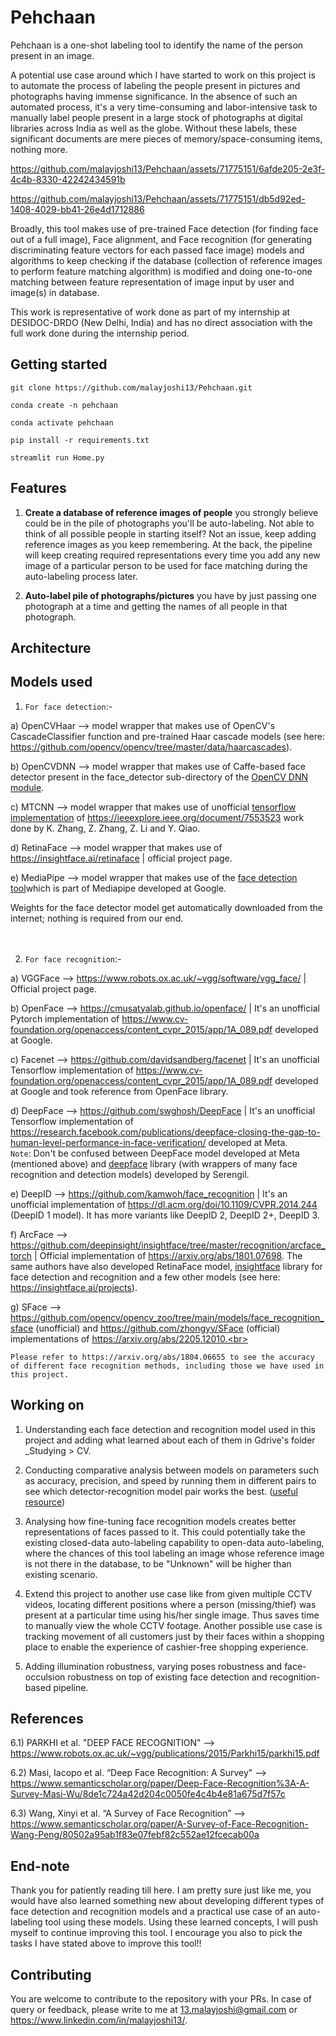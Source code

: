 # Pehchaan

Pehchaan is a one-shot labeling tool to identify the name of the person present in an image. <br>

A potential use case around which I have started to work on this project is to automate the process of labeling the people present in pictures and photographs having immense significance. In the absence of such an automated process, it's a very time-consuming and labor-intensive task to manually label people present in a large stock of photographs at digital libraries across India as well as the globe. Without these labels, these significant documents are mere pieces of memory/space-consuming items, nothing more. <br>

https://github.com/malayjoshi13/Pehchaan/assets/71775151/6afde205-2e3f-4c4b-8330-42242434591b 

https://github.com/malayjoshi13/Pehchaan/assets/71775151/db5d92ed-1408-4029-bb41-26e4d1712886 

Broadly, this tool makes use of pre-trained Face detection (for finding face out of a full image), Face alignment, and Face recognition (for generating discriminating feature vectors for each passed face image) models and algorithms to keep checking if the database (collection of reference images to perform feature matching algorithm) is modified and doing one-to-one matching between feature representation of image input by user and image(s) in database. <br>

This work is representative of work done as part of my internship at DESIDOC-DRDO (New Delhi, India) and has no direct association with the full work done during the internship period. 

## Getting started
```
git clone https://github.com/malayjoshi13/Pehchaan.git

conda create -n pehchaan

conda activate pehchaan

pip install -r requirements.txt

streamlit run Home.py
```

## Features

1) **Create a database of reference images of people** you strongly believe could be in the pile of photographs you'll be auto-labeling. Not able to think of all possible people in starting itself? Not an issue, keep adding reference images as you keep remembering. At the back, the pipeline will keep creating required representations every time you add any new image of a particular person to be used for face matching during the auto-labeling process later.

2) **Auto-label pile of photographs/pictures** you have by just passing one photograph at a time and getting the names of all people in that photograph.

## Architecture


## Models used

1) `For face detection`:- <br>

a) OpenCVHaar --> model wrapper that makes use of OpenCV's CascadeClassifier function and pre-trained Haar cascade models (see here: https://github.com/opencv/opencv/tree/master/data/haarcascades). <br>

b) OpenCVDNN --> model wrapper that makes use of Caffe-based face detector present in the face_detector sub-directory of the [OpenCV DNN module](https://github.com/opencv/opencv/tree/master/samples/dnn/face_detector). <br>
 
c) MTCNN --> model wrapper that makes use of unofficial [tensorflow implementation](https://github.com/ipazc/mtcnn) of https://ieeexplore.ieee.org/document/7553523 work done by K. Zhang, Z. Zhang, Z. Li and Y. Qiao. <br>

d) RetinaFace --> model wrapper that makes use of https://insightface.ai/retinaface | official project page. <br>

e) MediaPipe --> model wrapper that makes use of the [face detection tool](https://developers.google.com/mediapipe/solutions/vision/face_detector)which is part of Mediapipe developed at Google. <br>

Weights for the face detector model get automatically downloaded from the internet; nothing is required from our end.
<br><br><br>

2) `For face recognition`:- <br>

a) VGGFace --> https://www.robots.ox.ac.uk/~vgg/software/vgg_face/ | Official project page. <br>

b) OpenFace --> https://cmusatyalab.github.io/openface/ | It's an unofficial Pytorch implementation of https://www.cv-foundation.org/openaccess/content_cvpr_2015/app/1A_089.pdf developed at Google. <br>

c) Facenet --> https://github.com/davidsandberg/facenet | It's an unofficial Tensorflow implementation of https://www.cv-foundation.org/openaccess/content_cvpr_2015/app/1A_089.pdf developed at Google and took reference from OpenFace library. <br>

d) DeepFace --> https://github.com/swghosh/DeepFace | It's an unofficial Tensorflow implementation of https://research.facebook.com/publications/deepface-closing-the-gap-to-human-level-performance-in-face-verification/ developed at Meta. <br>
`Note`: Don't be confused between DeepFace model developed at Meta (mentioned above) and [deepface](https://github.com/serengil/deepface) library (with wrappers of many face recognition and detection models) developed by Serengil. <br>

e) DeepID --> https://github.com/kamwoh/face_recognition | It's an unofficial implementation of https://dl.acm.org/doi/10.1109/CVPR.2014.244 (DeepID 1 model). It has more variants like DeepID 2, DeepID 2+, DeepID 3. <br> 

f) ArcFace --> https://github.com/deepinsight/insightface/tree/master/recognition/arcface_torch | Official implementation of https://arxiv.org/abs/1801.07698. The same authors have also developed RetinaFace model, [insightface](https://github.com/deepinsight/insightface) library for face detection and recognition and a few other models (see here: https://insightface.ai/projects). <br>

g) SFace --> https://github.com/opencv/opencv_zoo/tree/main/models/face_recognition_sface (unofficial) and https://github.com/zhongyy/SFace (official) implementations of https://arxiv.org/abs/2205.12010.<br>

`Please refer to https://arxiv.org/abs/1804.06655 to see the accuracy of different face recognition methods, including those we have used in this project.`

## Working on

1) Understanding each face detection and recognition model used in this project and adding what learned about each of them in Gdrive's folder _Studying > CV. <br>

2) Conducting comparative analysis between models on parameters such as accuracy, precision, and speed by running them in different pairs to see which detector-recognition model pair works the best. ([useful resource](https://towardsdatascience.com/face-detection-models-which-to-use-and-why-d263e82c302c))

3) Analysing how fine-tuning face recognition models creates better representations of faces passed to it. This could potentially take the existing closed-data auto-labeling capability to open-data auto-labeling, where the chances of this tool labeling an image whose reference image is not there in the database, to be "Unknown" will be higher than existing scenario.

4) Extend this project to another use case like from given multiple CCTV videos, locating different positions where a person (missing/thief) was present at a particular time using his/her single image. Thus saves time to manually view the whole CCTV footage. Another possible use case is tracking movement of all customers just by their faces within a shopping place to enable the experience of cashier-free shopping experience.

5) Adding illumination robustness, varying poses robustness and face-occulsion robustness on top of existing face detection and recognition-based pipeline.

## References

6.1) PARKHI et al. "DEEP FACE RECOGNITION" --> https://www.robots.ox.ac.uk/~vgg/publications/2015/Parkhi15/parkhi15.pdf <br>

6.2) Masi, Iacopo et al. “Deep Face Recognition: A Survey" --> https://www.semanticscholar.org/paper/Deep-Face-Recognition%3A-A-Survey-Masi-Wu/8de1c724a42d204c0050fe4c4b4e81a675d7f57c  <br>

6.3) Wang, Xinyi et al. “A Survey of Face Recognition” --> https://www.semanticscholar.org/paper/A-Survey-of-Face-Recognition-Wang-Peng/80502a95ab1f83e07febf82c552ae12fcecab00a  <br>

## End-note
Thank you for patiently reading till here. I am pretty sure just like me, you would have also learned something new about developing different types of face detection and recognition models and a practical use case of an auto-labeling tool using these models. Using these learned concepts, I will push myself to continue improving this tool. I encourage you also to pick the tasks I have stated above to improve this tool!!

## Contributing
You are welcome to contribute to the repository with your PRs. In case of query or feedback, please write to me at 13.malayjoshi@gmail.com or https://www.linkedin.com/in/malayjoshi13/.
